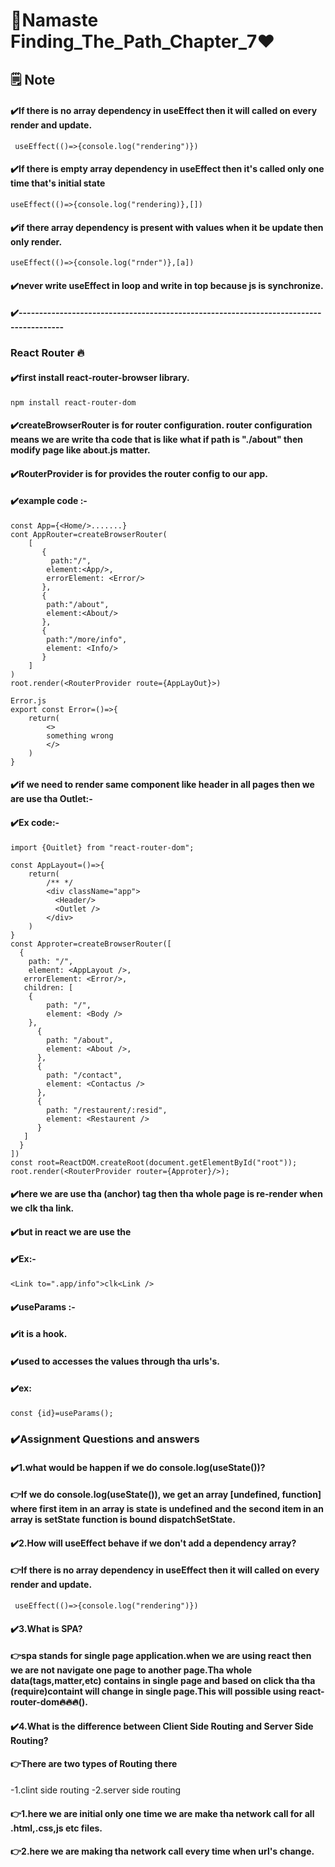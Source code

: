 # 🚀Namaste Finding_The_Path_Chapter_7❤️
## 🗒️ Note   
#### ✔️If there is no array dependency in useEffect then it will called on every render and update.  
```
 useEffect(()=>{console.log("rendering")})
``` 
#### ✔️If there is empty  array dependency in useEffect then it's called only one time that's initial state 
```
useEffect(()=>{console.log("rendering)},[])
``` 
#### ✔️if there array dependency  is present  with values when it be update then only render. 
```
useEffect(()=>{console.log("rnder")},[a])
``` 
#### ✔️never write useEffect in loop and write in top because js is synchronize. 

#### ✔️--------------------------------------------------------------------------------------- 


###             React Router 🔥 
#### ✔️first install react-router-browser library. 
```
npm install react-router-dom
```
#### ✔️createBrowserRouter is for router configuration. router configuration means we are write tha code that is like what if path is "./about" then modify page like about.js matter.  
#### ✔️RouterProvider is for provides the router config to our app. 
#### ✔️example code :- 
```
const App={<Home/>.......}
cont AppRouter=createBrowserRouter(
    [
       {
         path:"/",
        element:<App/>,
        errorElement: <Error/>
       },
       {
        path:"/about",
        element:<About/>
       },
       {
        path:"/more/info",
        element: <Info/>
       }
    ]
)
root.render(<RouterProvider route={AppLayOut}>)

Error.js
export const Error=()=>{
    return(
        <>
        something wrong
        </>
    )
}
```
#### ✔️if we need to render same component like header in all pages then we are use tha Outlet:- 
#### ✔️Ex code:-
```
import {Ouitlet} from "react-router-dom"; 

const AppLayout=()=>{
    return(
        /** */
        <div className="app">
          <Header/>
          <Outlet />
        </div>
    )
}
const Approter=createBrowserRouter([
  {
    path: "/",
    element: <AppLayout />,
   errorElement: <Error/>,
   children: [
    {
        path: "/",
        element: <Body />
    },
      {
        path: "/about",  
        element: <About />,
      },
      {
        path: "/contact",
        element: <Contactus />
      },
      {
        path: "/restaurent/:resid",
        element: <Restaurent />
      }
   ]
  }
])
const root=ReactDOM.createRoot(document.getElementById("root"));
root.render(<RouterProvider router={Approter}/>);

```
#### ✔️here we are use tha <a>(anchor) tag then tha whole page is re-render when we clk tha link. 
#### ✔️but in react we are use the <Link /> 
#### ✔️Ex:- 
```
<Link to=".app/info">clk<Link />
```
#### ✔️useParams :- 
#### ✔️it is a hook. 
#### ✔️used to accesses the values through tha urls's. 
#### ✔️ex: 
```
const {id}=useParams();
```

### ✔️Assignment Questions and answers
#### ✔️1.what would be happen if we do console.log(useState())?
#### 👉If we do console.log(useState()), we get an array [undefined, function] where first item in an array is state is undefined and the second item in an array is setState function is bound dispatchSetState. 
#### ✔️2.How will useEffect behave if we don't add a dependency array?
#### 👉If there is no array dependency in useEffect then it will called on every render and update.  
```
 useEffect(()=>{console.log("rendering")})
``` 
#### ✔️3.What is SPA?
#### 👉spa stands for single page application.when we are using react then we are not navigate one page to another page.Tha whole data(tags,matter,etc) contains in single page and based on click tha tha (require)containt will change in single page.This will possible using react-router-dom🔥🔥🔥(<Link><Link/>).
#### ✔️4.What is the difference between Client Side Routing and Server Side Routing?
#### 👉There are two types of Routing there 
-1.clint side routing 
-2.server side routing 
#### 👉1.here we are initial only one time we are make tha network call for all .html,.css,js etc files.
#### 👉2.here we are making tha network call every time when url's change.


